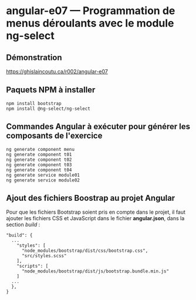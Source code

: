 # angular-e07 &mdash; Programmation de menus déroulants avec le module ng-select

## Démonstration
https://ghislaincoutu.ca/r002/angular-e07

## Paquets NPM à installer
```
npm install bootstrap
npm install @ng-select/ng-select
```

## Commandes Angular à exécuter pour générer les composants de l'exercice
```
ng generate component menu
ng generate component t01
ng generate component t02
ng generate component t03
ng generate component t04
ng generate service module01
ng generate service module02
```

## Ajout des fichiers Boostrap au projet Angular
Pour que les fichiers Bootstrap soient pris en compte dans le projet, il faut ajouter les fichiers CSS et JavaScript dans le fichier **angular.json**, dans la section _build_ :
```
"build": {
  ...
    "styles": [
      "node_modules/bootstrap/dist/css/bootstrap.css",
      "src/styles.scss"
    ],
    "scripts": [
      "node_modules/bootstrap/dist/js/bootstrap.bundle.min.js"
    ]
  ...
  },
}
```